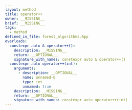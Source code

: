 ```yaml
---
layout: method
title: operator++
owner: __MISSING__
brief: __MISSING__
tags:
  - method
defined_in_file: forest_algorithms.hpp
overloads:
  constexpr auto & operator++():
    description: __MISSING__
    return: __OPTIONAL__
    signature_with_names: constexpr auto & operator++()
  constexpr auto operator++(int):
    arguments:
      - description: __OPTIONAL__
        name: unnamed-0
        type: int
        unnamed: true
    description: __MISSING__
    return: __OPTIONAL__
    signature_with_names: constexpr auto operator++(int)
---
```

